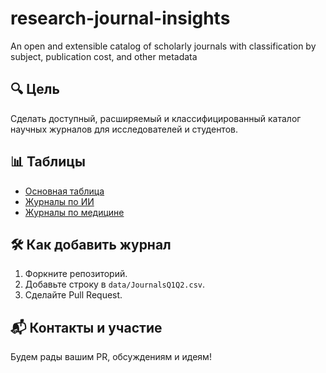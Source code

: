 # research-journal-insights
An open and extensible catalog of scholarly journals with classification by subject, publication cost, and other metadata

## 🔍 Цель
Сделать доступный, расширяемый и классифицированный каталог научных журналов для исследователей и студентов.

## 📊 Таблицы

- [Основная таблица](data/JournalsQ1Q2.csv)
- [Журналы по ИИ](data/themes/ai.csv)
- [Журналы по медицине](data/themes/medicine.csv)

## 🛠 Как добавить журнал

1. Форкните репозиторий.
2. Добавьте строку в `data/JournalsQ1Q2.csv`.
3. Сделайте Pull Request.

## 📬 Контакты и участие

Будем рады вашим PR, обсуждениям и идеям!
